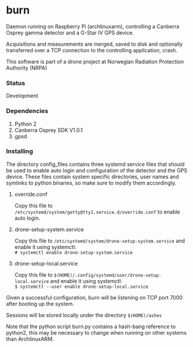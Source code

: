 # burn
Daemon running on Raspberry Pi (archlinuxarm), controlling a Canberra Osprey gamma detector and a G-Star IV GPS device.

Acquisitions and measurements are merged, saved to disk and optionally transferred over a TCP connection to the controlling application, crash.

This software is part of a drone project at Norwegian Radiation Protection Authority (NRPA)

### Status
   Development

### Dependencies
1. Python 2
2. Canberra Osprey SDK V1.0.1
3. gpsd

### Installing

The directory config_files contains three systemd service files that should be used to enable auto login 
and configuration of the detector and the GPS device. These files contain system specific directories, 
user names and symlinks to python binaries, so make sure to modify them accordingly.

1. override.conf

   Copy this file to ``/etc/systemd/system/getty@tty1.service.d/override.conf`` to enable auto login.

2. drone-setup-system.service

   Copy this file to ``/etc/systemd/system/drone-setup-system.service`` and enable it using systemctl:  
   `# systemctl enable drone-setup-system.service`

3. drone-setup-local.service

   Copy this file to ``$(HOME)/.config/systemd/user/drone-setup-local.service`` and enable it using systemctl:  
   `$ systemctl --user enable drone-setup-local.service`

Given a successful configuration, burn will be listening on TCP port 7000 after booting up 
the system.

Sessions will be stored locally under the directory ``$(HOME)/ashes``

Note that the python script burn.py contains a hash-bang reference to python2, this may be necessary to change when running on 
other systems than ArchlinuxARM.

